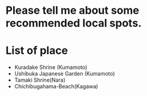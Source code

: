 # Please tell me about some recommended local spots.

# List of place
- Kuradake Shrine (Kumamoto)
- Ushibuka Japanese Garden (Kumamoto)
- Tamaki Shrine(Nara)
- Chichibugahama-Beach(Kagawa)
